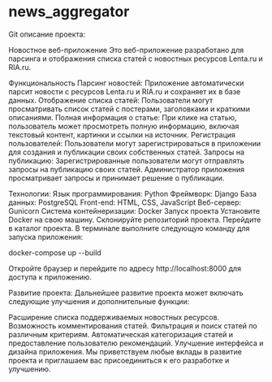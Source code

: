 # news_aggregator

Git описание проекта:

Новостное веб-приложение
Это веб-приложение разработано для парсинга и отображения списка статей с новостных ресурсов Lenta.ru и RIA.ru.

Функциональность
Парсинг новостей: Приложение автоматически парсит новости с ресурсов Lenta.ru и RIA.ru и сохраняет их в базе данных.
Отображение списка статей: Пользователи могут просматривать список статей с постерами, заголовками и краткими описаниями.
Полная информация о статье: При клике на статью, пользователь может просмотреть полную информацию, включая текстовый контент, картинки и ссылки на источник.
Регистрация пользователей: Пользователи могут зарегистрироваться в приложении для создания и публикации своих собственных статей.
Запросы на публикацию: Зарегистрированные пользователи могут отправлять запросы на публикацию своих статей. Администратор приложения просматривает запросы и принимает решение о публикации.

Технологии:
Язык программирования: Python
Фреймворк: Django
База данных: PostgreSQL
Front-end: HTML, CSS, JavaScript
Веб-сервер: Gunicorn
Система контейнеризации: Docker
Запуск проекта
Установите Docker на свою машину.
Склонируйте репозиторий проекта.
Перейдите в каталог проекта.
В терминале выполните следующую команду для запуска приложения:

docker-compose up --build

Откройте браузер и перейдите по адресу http://localhost:8000 для доступа к приложению.

Развитие проекта:
Дальнейшее развитие проекта может включать следующие улучшения и дополнительные функции:

Расширение списка поддерживаемых новостных ресурсов.
Возможность комментирования статей.
Фильтрация и поиск статей по различным критериям.
Автоматическая категоризация статей и предоставление пользователю рекомендаций.
Улучшение интерфейса и дизайна приложения.
Мы приветствуем любые вклады в развитие проекта и приглашаем вас присоединиться к его разработке и улучшению.
